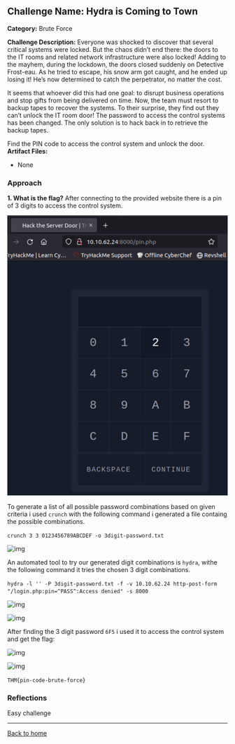 ## Challenge Name: Hydra is Coming to Town  
**Category:** Brute Force


**Challenge Description:** 
Everyone was shocked to discover that several critical systems were locked. But the chaos didn’t end there: the doors to the IT rooms and related network infrastructure were also locked! Adding to the mayhem, during the lockdown, the doors closed suddenly on Detective Frost-eau. As he tried to escape, his snow arm got caught, and he ended up losing it! He’s now determined to catch the perpetrator, no matter the cost.

It seems that whoever did this had one goal: to disrupt business operations and stop gifts from being delivered on time. Now, the team must resort to backup tapes to recover the systems. To their surprise, they find out they can’t unlock the IT room door! The password to access the control systems has been changed. The only solution is to hack back in to retrieve the backup tapes.

Find the PIN code to access the control system and unlock the door.
**Artifact Files:**
* None

### Approach

**1. What is the flag?**
After connecting to the provided website there is a pin of 3 digits to access the control system.

![img](</advent-of-cyber/hydra-coming-to-town/images/img1.png>)

To generate a list of all possible password combinations based on given criteria i used ```crunch``` with the following command i generated a file containg the possible combinations.

```crunch 3 3 0123456789ABCDEF -o 3digit-password.txt```

![img](</advent-of-cyber/hydra-coming-to-town/images/img2.png>)


An automated tool to try our generated digit combinations is ```hydra```, withe the following command it tries the chosen 3 digit combinations.

```hydra -l '' -P 3digit-password.txt -f -v 10.10.62.24 http-post-form "/login.php:pin=^PASS^:Access denied" -s 8000```

![img](</advent-of-cyber/hydra-coming-to-town/images/img3.png>)

![img](</advent-of-cyber/hydra-coming-to-town/images/img4.png>)

After finding the 3 digit password ```6F5``` i used it to access the control system and get the flag:

![img](</advent-of-cyber/hydra-coming-to-town/images/img5.png>)

![img](</advent-of-cyber/hydra-coming-to-town/images/img6.png>)

```THM{pin-code-brute-force}```



### Reflections
Easy challenge
  

---
<a href="/advent-of-cyber/main.md" class="btn">Back to home</a>
